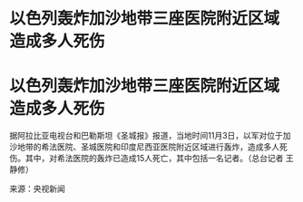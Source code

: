 # 以色列轰炸加沙地带三座医院附近区域 造成多人死伤

# 以色列轰炸加沙地带三座医院附近区域 造成多人死伤

据阿拉比亚电视台和巴勒斯坦《圣城报》报道，当地时间11月3日，以军对位于加沙地带的希法医院、圣城医院和印度尼西亚医院附近区域进行轰炸，造成多人死伤。其中，对希法医院的轰炸已造成15人死亡，其中包括一名记者。（总台记者
王静修）

来源：央视新闻

